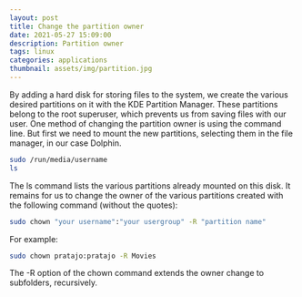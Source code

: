 ```yaml
---
layout: post
title: Change the partition owner
date: 2021-05-27 15:09:00
description: Partition owner
tags: linux
categories: applications
thumbnail: assets/img/partition.jpg
---
```


By adding a hard disk for storing files to the system, we create the various desired partitions on it with the KDE Partition Manager. These partitions belong to the root superuser, which prevents us from saving files with our user. One method of changing the partition owner is using the command line. But first we need to mount the new partitions, selecting them in the file manager, in our case Dolphin.

```bash
sudo /run/media/username
ls
```

The ls command lists the various partitions already mounted on this disk. It remains for us to change the owner of the various partitions created with the following command (without the quotes):

```bash
sudo chown "your username":"your usergroup" -R "partition name"
```

For example:

```bash
sudo chown pratajo:pratajo -R Movies
```

The -R option of the chown command extends the owner change to subfolders, recursively.

&nbsp;

<script src="https://giscus.app/client.js"
        data-repo="pratajo/pratajo.github.io"
        data-repo-id="R_kgDONl93Sw"
        data-category="Comments"
        data-category-id="DIC_kwDONl93S84Cl7yv"
        data-mapping="title"
        data-strict="1"
        data-reactions-enabled="1"
        data-emit-metadata="0"
        data-input-position="bottom"
        data-theme="preferred_color_scheme"
        data-lang="en"
        crossorigin="anonymous"
        async>
</script>

